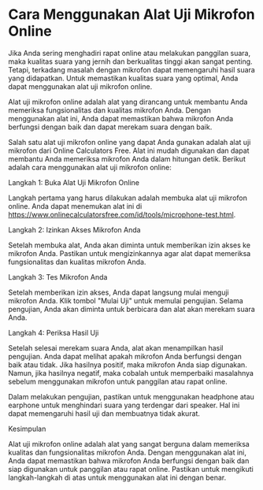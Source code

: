 Cara Menggunakan Alat Uji Mikrofon Online
=========================================

Jika Anda sering menghadiri rapat online atau melakukan panggilan suara, maka kualitas suara yang jernih dan berkualitas tinggi akan sangat penting. Tetapi, terkadang masalah dengan mikrofon dapat memengaruhi hasil suara yang didapatkan. Untuk memastikan kualitas suara yang optimal, Anda dapat menggunakan alat uji mikrofon online.

Alat uji mikrofon online adalah alat yang dirancang untuk membantu Anda memeriksa fungsionalitas dan kualitas mikrofon Anda. Dengan menggunakan alat ini, Anda dapat memastikan bahwa mikrofon Anda berfungsi dengan baik dan dapat merekam suara dengan baik.

Salah satu alat uji mikrofon online yang dapat Anda gunakan adalah alat uji mikrofon dari Online Calculators Free. Alat ini mudah digunakan dan dapat membantu Anda memeriksa mikrofon Anda dalam hitungan detik. Berikut adalah cara menggunakan alat uji mikrofon online:

Langkah 1: Buka Alat Uji Mikrofon Online

Langkah pertama yang harus dilakukan adalah membuka alat uji mikrofon online. Anda dapat menemukan alat ini di <https://www.onlinecalculatorsfree.com/id/tools/microphone-test.html>.

Langkah 2: Izinkan Akses Mikrofon Anda

Setelah membuka alat, Anda akan diminta untuk memberikan izin akses ke mikrofon Anda. Pastikan untuk mengizinkannya agar alat dapat memeriksa fungsionalitas dan kualitas mikrofon Anda.

Langkah 3: Tes Mikrofon Anda

Setelah memberikan izin akses, Anda dapat langsung mulai menguji mikrofon Anda. Klik tombol "Mulai Uji" untuk memulai pengujian. Selama pengujian, Anda akan diminta untuk berbicara dan alat akan merekam suara Anda.

Langkah 4: Periksa Hasil Uji

Setelah selesai merekam suara Anda, alat akan menampilkan hasil pengujian. Anda dapat melihat apakah mikrofon Anda berfungsi dengan baik atau tidak. Jika hasilnya positif, maka mikrofon Anda siap digunakan. Namun, jika hasilnya negatif, maka cobalah untuk memperbaiki masalahnya sebelum menggunakan mikrofon untuk panggilan atau rapat online.

Dalam melakukan pengujian, pastikan untuk menggunakan headphone atau earphone untuk menghindari suara yang terdengar dari speaker. Hal ini dapat memengaruhi hasil uji dan membuatnya tidak akurat.

Kesimpulan

Alat uji mikrofon online adalah alat yang sangat berguna dalam memeriksa kualitas dan fungsionalitas mikrofon Anda. Dengan menggunakan alat ini, Anda dapat memastikan bahwa mikrofon Anda berfungsi dengan baik dan siap digunakan untuk panggilan atau rapat online. Pastikan untuk mengikuti langkah-langkah di atas untuk menggunakan alat ini dengan benar.
